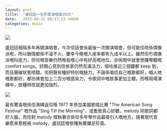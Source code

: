 ```yaml
---
layout: post
title:  "盧冠廷一生所愛演唱會2025"
date:   2025-06-22 00:17:13 +0800
categories: music
---
```

![](https://pub-8c1ddb5aa2ec46d28f40b4295cf14b39.r2.dev/2025/08/5317c9d011125d52c43db8e672262504.jpeg)

盧冠廷相隔多年再開演唱會，今次佢話會係最後一次開演唱會，但可能佢唔係偶像派啦，所以銷情都係不溫不火，慶幸今晚嘅入座率都有九成半以上。雖然佢冇偶像派嘅叫座力，但佢嘅音樂仍然喺我嘅心中有好高嘅地位，亦係間中就會想攞嚟聽嘅 comfort songs。好開心見到佢依家仍然充滿活力，唱咗接近三個鐘都 keep 到，而且聲線狀態唔錯。佢把聲有種好特別嘅魅力，不論係唱佢自己嘅歌都好，唱人哋嘅歌都好，都彷彿會加上二百分嘅感染力，令歌詞中嘅故事更加立體，而喺現場演繹中，依種特性就更加強烈。

![](https://pub-8c1ddb5aa2ec46d28f40b4295cf14b39.r2.dev/2025/08/b15196e71d3b8410f10c8c4476744e1d.jpeg)

最有驚喜嘅係佢演繹返佢喺 1977 年參加美國歌唱比賽 "The American Song Festival" 嘅作品 "Sing Till the Morning"，成隻歌真心好聽，melody 同歌詞都好入腦，而佢對 melody 嘅執著亦係佢多年嚟作品最吸引人嘅地方。隨著現代音樂愈來愈輕視 melody，盧冠廷嘅依種執著彌足珍貴。